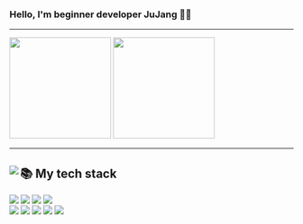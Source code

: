 ### Hello, I'm beginner developer JuJang 👨‍💻
---

<!--
**jujang/jujang** is a ✨ _special_ ✨ repository because its `README.md` (this file) appears on your GitHub profile.

Here are some ideas to get you started:

- 🔭 I’m currently working on ...
- 🌱 I’m currently learning ...
- 👯 I’m looking to collaborate on ...
- 🤔 I’m looking for help with ...
- 💬 Ask me about ...
- 📫 How to reach me: ...
- 😄 Pronouns: ...
- ⚡ Fun fact: ...
-->

<div>
  <img src="https://github-readme-stats.vercel.app/api?username=jujang" height="180px"/>
  <img src="http://mazassumnida.wtf/api/v2/generate_badge?boj=clxns93" height="180px"/>
</div>

---

<div>
  <img align="left" src="https://github-readme-stats.vercel.app/api/top-langs/?username=jujang&theme=dracula&exclude_repo=Computer-Science-Engineering&layout=compact&langs_count=6"/>
  <div>
    <h2> 📚 My tech stack </h2>
      <img src="https://img.shields.io/badge/HTML5-E34F26?style=for-the-badge&logo=HTML5&logoColor=white"/>  
      <img src="https://img.shields.io/badge/CSS3-007ACC?style=for-the-badge&logo=css3&logoColor=white"/>
      <img src="https://img.shields.io/badge/-JavaScript-%23F7DF1C?style=for-the-badge&logo=javascript&logoColor=black"/>
      <img src="https://img.shields.io/badge/-React-222222?style=for-the-badge&logo=react"/>
    <br>
      <img src="https://img.shields.io/badge/Java-007396?style=for-the-badge&logo=java&logoColor=white"/> 
      <img src="https://img.shields.io/badge/C++-00599C?style=for-the-badge&logo=Cplusplus&logoColor=white"/>
      <img src="https://img.shields.io/badge/C-A8B9CC?style=for-the-badge&logo=c&logoColor=white"/>
      <img src="https://img.shields.io/badge/python-3776AB?style=for-the-badge&logo=python&logoColor=white"/>
      <img src="https://img.shields.io/badge/-Git-F05032?style=for-the-badge&logo=git&logoColor=ffffff"/>
    <br>

  </div>
</div>
